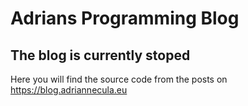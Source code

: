 
# Adrians Programming Blog

## The blog is currently stoped
Here you will find the source code from the posts on https://blog.adriannecula.eu

